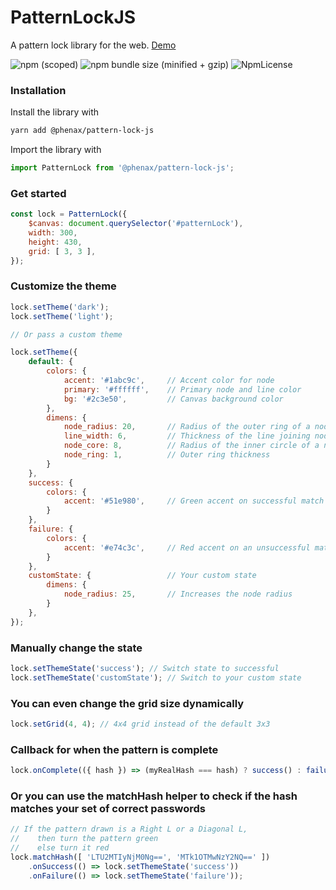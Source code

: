 # PatternLockJS
A pattern lock library for the web. [Demo](https://phenax.github.io/pattern-lock-js/)


![npm (scoped)](https://img.shields.io/npm/v/@phenax/pattern-lock-js.svg?style=flat-square)
![npm bundle size (minified + gzip)](https://img.shields.io/bundlephobia/minzip/@phenax/pattern-lock-js.svg?style=flat-square)
![NpmLicense](https://img.shields.io/npm/l/@phenax/pattern-lock-js.svg?style=flat-square)




### Installation

Install the library with
```bash
yarn add @phenax/pattern-lock-js
```

Import the library with
```js
import PatternLock from '@phenax/pattern-lock-js';
```

### Get started
```javascript
const lock = PatternLock({
    $canvas: document.querySelector('#patternLock'),
    width: 300,
    height: 430,
    grid: [ 3, 3 ],
});
```

### Customize the theme
```javascript
lock.setTheme('dark');
lock.setTheme('light');

// Or pass a custom theme

lock.setTheme({
    default: {
        colors: {
            accent: '#1abc9c',     // Accent color for node
            primary: '#ffffff',    // Primary node and line color
            bg: '#2c3e50',         // Canvas background color
        },
        dimens: {
            node_radius: 20,       // Radius of the outer ring of a node
            line_width: 6,         // Thickness of the line joining nodes
            node_core: 8,          // Radius of the inner circle of a node
            node_ring: 1,          // Outer ring thickness
        }
    },
    success: {
		colors: {
			accent: '#51e980',     // Green accent on successful match
		}
	},
	failure: {
		colors: {
			accent: '#e74c3c',     // Red accent on an unsuccessful match
		}
    },
    customState: {                 // Your custom state
        dimens: {
            node_radius: 25,       // Increases the node radius
        }
    },
});
```

### Manually change the state
```javascript
lock.setThemeState('success'); // Switch state to successful
lock.setThemeState('customState'); // Switch to your custom state
```

### You can even change the grid size dynamically
```javascript
lock.setGrid(4, 4); // 4x4 grid instead of the default 3x3
```


### Callback for when the pattern is complete
```javascript
lock.onComplete(({ hash }) => (myRealHash === hash) ? success() : failure());
```

### Or you can use the matchHash helper to check if the hash matches your set of correct passwords
```javascript
// If the pattern drawn is a Right L or a Diagonal L,
//    then turn the pattern green
//    else turn it red
lock.matchHash([ 'LTU2MTIyNjM0Ng==', 'MTk1OTMwNzY2NQ==' ])
    .onSuccess(() => lock.setThemeState('success'))
    .onFailure(() => lock.setThemeState('failure'));
```

<br />
